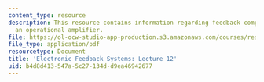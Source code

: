 ```yaml
---
content_type: resource
description: This resource contains information regarding feedback compensation of
  an operational amplifier.
file: https://ol-ocw-studio-app-production.s3.amazonaws.com/courses/res-6-010-electronic-feedback-systems-spring-2013/b4d8d413547a5c27134dd9ea46942677_MITRES_6-010S13_lec12.pdf
file_type: application/pdf
resourcetype: Document
title: 'Electronic Feedback Systems: Lecture 12'
uid: b4d8d413-547a-5c27-134d-d9ea46942677
---
```

